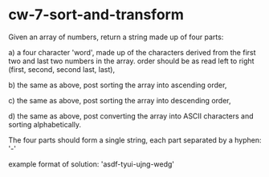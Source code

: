 # cw-7-sort-and-transform

Given an array of numbers, return a string made up of four parts:

a) a four character 'word', made up of the characters derived from the first two and last two numbers in the array. order should be as read left to right (first, second, second last, last),

b) the same as above, post sorting the array into ascending order,

c) the same as above, post sorting the array into descending order,

d) the same as above, post converting the array into ASCII characters and sorting alphabetically.

The four parts should form a single string, each part separated by a hyphen: '-'

example format of solution: 'asdf-tyui-ujng-wedg'
